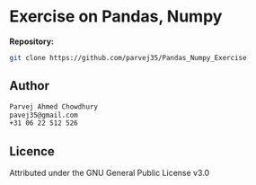 # Exercise on Pandas, Numpy

<b>Repository:</b>
```sh
git clone https://github.com/parvej35/Pandas_Numpy_Exercise
```

## Author
```sh
Parvej Ahmed Chowdhury
pavej35@gmail.com
+31 06 22 512 526
```

## Licence
Attributed under the GNU General Public License v3.0